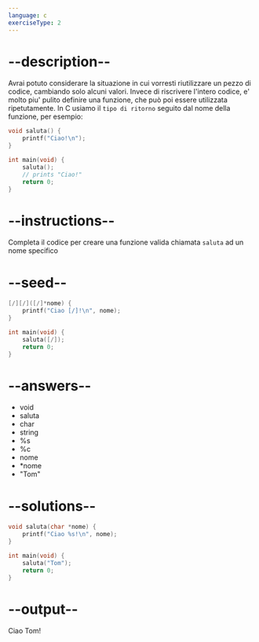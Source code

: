 ```yaml
---
language: c
exerciseType: 2
---
```


# --description--

Avrai potuto considerare la situazione in cui vorresti riutilizzare un pezzo di codice, cambiando solo alcuni valori.
Invece di riscrivere l'intero codice, e' molto piu' pulito definire una funzione, che può poi essere utilizzata ripetutamente.
In C usiamo il `tipo di ritorno` seguito dal nome della funzione, per esempio:
```c
void saluta() {
	printf("Ciao!\n");
}

int main(void) {
	saluta();
	// prints "Ciao!"
	return 0;
}
```

# --instructions--

Completa il codice per creare una funzione valida chiamata `saluta` ad un nome specifico

# --seed--

```c
[/][/]([/]*nome) {
    printf("Ciao [/]!\n", nome);
}

int main(void) {
    saluta([/]);
    return 0;
}
```

# --answers--

- void 
- saluta
- char 
- string 
- %s
- %c
- nome
- *nome
- "Tom"

# --solutions--

```c
void saluta(char *nome) {
    printf("Ciao %s!\n", nome);
}

int main(void) {
    saluta("Tom");
    return 0;
}
```

# --output--

Ciao Tom!
